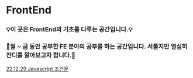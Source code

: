 # FrontEnd 

### 💡이 곳은 FrontEnd의 기초를 다루는 공간입니다.💡

### 🌱월 ~ 금 동안 공부한 FE 분야의 공부를 하는 공간입니다. 서툴지만 열심히 잔디를 깔아보고자 합니다.🌱


[22.12.29 Javascript 조건문](https://github.com/bright-affection/Frontend/blob/main/javascript_study/javascript%20%EC%A1%B0%EA%B1%B4%EB%AC%B8.md)
